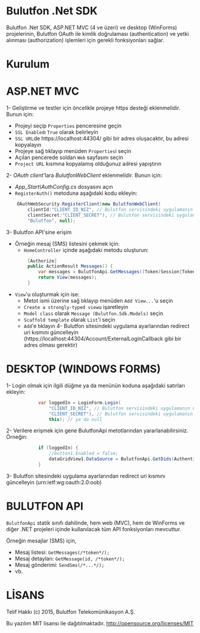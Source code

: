 # Bulutfon .Net SDK
 
Bulutfon .Net SDK, ASP.NET MVC (4 ve üzeri) ve desktop (WinForms) projelerinin, Bulutfon OAuth ile kimlik doğrulaması (authentication) ve yetki alınması (authorization) işlemleri için gerekli fonksiyonları sağlar.

# Kurulum


# ASP.NET MVC

1- Geliştirme ve testler için öncelikle projeye https desteği eklenmelidir. Bunun için:
  * Projeyi seçip ```Properties``` penceresine geçin
  * ```SSL Enabled```ı ```True``` olarak belirleyin
  * ```SSL URL```de https://localhost:44304/ gibi bir adres oluşacaktır, bu adresi kopyalayın
  * Projeye sağ tıklayıp menüden ```Properties```i seçin
  * Açılan pencerede soldan ```Web``` sayfasını seçin
  * ```Project URL``` kısmına kopyalamış olduğunuz adresi yapıştırın

2- *OAuth client*'lara *BulutfonWebClient* eklenmelidir. Bunun için:
  * *App_Start\AuthConfig.cs* dosyasını açın
  * ```RegisterAuth()``` metoduna aşağıdaki kodu ekleyin:
``` csharp
    OAuthWebSecurity.RegisterClient(new BulutfonWebClient(
        clientId:"CLIENT_ID_NIZ", // Bulutfon servisindeki uygulamanın Client ID'si
        clientSecret:"CLIENT_SECRET"), // Bulutfon servisindeki uygulamanın Client Secret'ı
        "Bulutfon", null);
```

3- Bulutfon API'sine erişim
  * Örneğin mesaj (SMS) listesini çekmek için:
    * ```HomeController``` içinde aşağıdaki metodu oluşturun:
``` csharp
        [Authorize]
        public ActionResult Messages() {
            var messages = BulutfonApi.GetMessages((Token)Session[Token.Key]);
            return View(messages);
        }
```
  * ```View```'u oluşturmak için ise:
    * Metot ismi üzerine sağ tıklayıp menüden ```Add View...```'u seçin
    * ```Create a strongly-typed view```u işaretleyin
    * ```Model class``` olarak ```Message (Bulutfon.Sdk.Models)``` seçin
    * ```Scaffold template``` olarak ```List```'i seçin
    * ```Add```'e tıklayın
4- Bulutfon sitesindeki uygulama ayarlarından redirect uri kısmını güncelleyin (https://localhost:44304/Account/ExternalLoginCallback gibi bir adres olması gerektir)

# DESKTOP (WINDOWS FORMS)

1- Login olmak için ilgili düğme ya da menünün koduna aşağıdaki satırları ekleyin:
``` csharp
            var loggedIn = LoginForm.Login(
                "CLIENT_ID_NIZ", // Bulutfon servisindeki uygulamanın Client ID'si
                "CLIENT_SECRET"), // Bulutfon servisindeki uygulamanın Client Secret'ı
                this); // ya da null
```
2- Verilere erişmek için gene BulutfonApi metotlarından yararlanabilirsiniz. Örneğin:
``` csharp
            if (loggedIn) {
                //button1.Enabled = false;
                dataGridView1.DataSource = BulutfonApi.GetDids(Authentication.Token);
            }
```
3- Bulutfon sitesindeki uygulama ayarlarından redirect uri kısmını güncelleyin (urn:ietf:wg:oauth:2.0:oob)

# BULUTFON API

```BulutfonApi``` statik sınıfı dahilinde, hem web (MVC), hem de WinForms ve diğer .NET projeleri içinde kullanılacak tüm API fonksiyonları mevcuttur.

Örneğin mesajlar (SMS) için,
* Mesaj listesi: ```GetMessages(/*token*/);```
* Mesaj detayları: ```GetMessage(id, /*token*/);```
* Mesaj gönderimi: ```SendSms(/*...*/);```
* vb.

# LİSANS

Telif Hakkı (c) 2015, Bulutfon Telekomünikasyon A.Ş.

Bu yazılım MIT lisansı ile dağıtılmaktadır.
http://opensource.org/licenses/MIT









